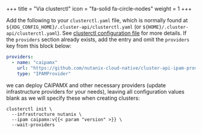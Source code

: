 +++
title = "Via clusterctl"
icon = "fa-solid fa-circle-nodes"
weight = 1
+++

Add the following to your `clusterctl.yaml` file, which is normally found at
`${XDG_CONFIG_HOME}/.cluster-api/clusterctl.yaml` (or `${HOME}/.cluster-api/clusterctl.yaml`). See [clusterctl
configuration file] for more details. If the `providers` section already exists, add the entry and omit the `providers`
key from this block below:

```yaml
providers:
  - name: "caipamx"
    url: "https://github.com/nutanix-cloud-native/cluster-api-ipam-provider-nutanix/releases/latest/ipam-components.yaml"
    type: "IPAMProvider"
```

we can deploy CAIPAMX and other necessary providers (update infrastructure providers for your needs), leaving all
configuration values blank as we will specify these when creating clusters:

```shell
clusterctl init \
  --infrastructure nutanix \
  --ipam caipamx:v{{< param "version" >}} \
  --wait-providers
```

[clusterctl configuration file]: https://cluster-api.sigs.k8s.io/clusterctl/configuration.html?highlight=clusterctl%20config#variables
